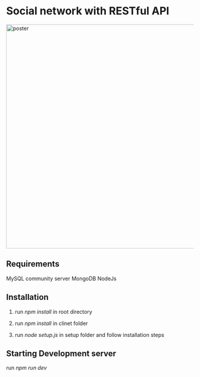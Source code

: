 # Social network with RESTful API 

<img src = 'https://sg.fiverrcdn.com/photos/109191227/original/c27eda97c44111cd8d2159d4629b91cc7bdabbbd.png?1521111272' alt = "poster" width="600"/>



## Requirements
 MySQL community server 
 MongoDB 
 NodeJs



## Installation

1. run  *npm install*  in root directory 

2. run  *npm install*  in clinet folder 

3. run *node setup.js* in setup folder and follow installation steps



## Starting Development server

run *npm run dev*



